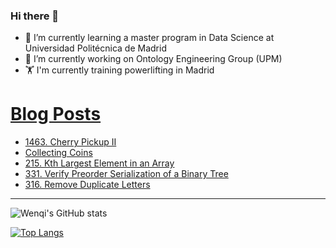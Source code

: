 ### Hi there 👋

- 🌱 I’m currently learning a master program in Data Science at Universidad Politécnica de Madrid
- 🔭 I’m currently working on Ontology Engineering Group (UPM) 
- 🏋️ I'm currently training powerlifting in Madrid

# [Blog Posts](https://www.dev.to/jiangwenqi)
<!-- BLOG-POST-LIST:START -->
- [1463. Cherry Pickup II](https://dev.to/jiangwenqi/1463-cherry-pickup-ii-583b)
- [Collecting Coins](https://dev.to/jiangwenqi/collecting-coins-5b9p)
- [215. Kth Largest Element in an Array](https://dev.to/jiangwenqi/215-kth-largest-element-in-an-array-16mc)
- [331. Verify Preorder Serialization of a Binary Tree](https://dev.to/jiangwenqi/331-verify-preorder-serialization-of-a-binary-tree-56hl)
- [316. Remove Duplicate Letters](https://dev.to/jiangwenqi/316-remove-duplicate-letters-3a6b)
<!-- BLOG-POST-LIST:END -->


---

![Wenqi's GitHub stats](https://github-readme-stats.vercel.app/api?username=jiangwenqi&show_icons=true&count_private=true)

[![Top Langs](https://github-readme-stats.vercel.app/api/top-langs/?username=jiangwenqi&layout=compact)](https://github.com/jiangwenqi/github-readme-stats)
